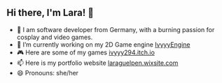 ## Hi there, I'm Lara! 👋
- 👀 I am software developer from Germany, with a burning passion for cosplay and video games.
- 🔨 I’m currently working on my 2D Game engine [IvyyyEngine](https://github.com/Ivyyy294/IvyyyEngine)
- 🎮 Here are some of my games [ivyyy294.itch.io](https://ivyyy294.itch.io/)
- 📫 Here is my portfolio website [laraguelpen.wixsite.com](https://laraguelpen.wixsite.com/portfolio)
- 😄 Pronouns: she/her
<!--

![Ivyyy's GitHub stats](https://github-readme-stats.vercel.app/api?username=Ivyyy294&show_icons=true&theme=radical)
![Top Langs](https://github-readme-stats.vercel.app/api/top-langs/?username=Ivyyy294&layout=compact)
**Ivyyy294/Ivyyy294** is a ✨ _special_ ✨ repository because its `README.md` (this file) appears on your GitHub profile.

Here are some ideas to get you started:

- 🔭 I’m currently working on ...
- 🌱 I’m currently learning ...
- 👯 I’m looking to collaborate on ...
- 🤔 I’m looking for help with ...
- 💬 Ask me about ...
- 📫 How to reach me: ...
- ⚡ Fun fact: ...
-->
